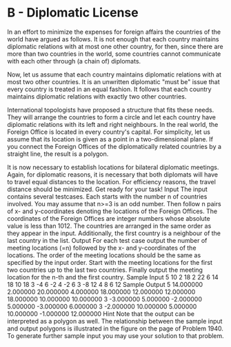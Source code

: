# B - Diplomatic License

In an effort to minimize the expenses for foreign affairs the countries of the world have argued as follows. It is not enough that each country maintains diplomatic relations with at most one other country, for then, since there are more than two countries in the world, some countries cannot communicate with each other through (a chain of) diplomats.

Now, let us assume that each country maintains diplomatic relations with at most two other countries. It is an unwritten diplomatic "must be" issue that every country is treated in an equal fashion. It follows that each country maintains diplomatic relations with exactly two other countries.

International topologists have proposed a structure that fits these needs. They will arrange the countries to form a circle and let each country have diplomatic relations with its left and right neighbours. In the real world, the Foreign Office is located in every country's capital. For simplicity, let us assume that its location is given as a point in a two-dimensional plane. If you connect the Foreign Offices of the diplomatically related countries by a straight line, the result is a polygon.

It is now necessary to establish locations for bilateral diplomatic meetings. Again, for diplomatic reasons, it is necessary that both diplomats will have to travel equal distances to the location. For efficiency reasons, the travel distance should be minimized. Get ready for your task!
Input
The input contains several testcases. Each starts with the number n of countries involved. You may assume that n>=3 is an odd number. Then follow n pairs of x- and y-coordinates denoting the locations of the Foreign Offices. The coordinates of the Foreign Offices are integer numbers whose absolute value is less than 1012. The countries are arranged in the same order as they appear in the input. Additionally, the first country is a neighbour of the last country in the list.
Output
For each test case output the number of meeting locations (=n) followed by the x- and y-coordinates of the locations. The order of the meeting locations should be the same as specified by the input order. Start with the meeting locations for the first two countries up to the last two countries. Finally output the meeting location for the n-th and the first country.
Sample Input
5 10 2 18 2 22 6 14 18 10 18
3 -4 6 -2 4 -2 6
3 -8 12 4 8 6 12
Sample Output
5 14.000000 2.000000 20.000000 4.000000 18.000000 12.000000 12.000000 18.000000 10.000000 10.000000
3 -3.000000 5.000000 -2.000000 5.000000 -3.000000 6.000000
3 -2.000000 10.000000 5.000000 10.000000 -1.000000 12.000000
Hint
Note that the output can be interpreted as a polygon as well. The relationship between the sample input and output polygons is illustrated in the figure on the page of Problem 1940. To generate further sample input you may use your solution to that problem.